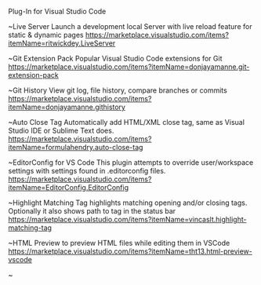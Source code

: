 Plug-In for Visual Studio Code

~Live Server Launch a development local Server with live reload feature for static & dynamic pages 
https://marketplace.visualstudio.com/items?itemName=ritwickdey.LiveServer

~Git Extension Pack Popular Visual Studio Code extensions for Git 
https://marketplace.visualstudio.com/items?itemName=donjayamanne.git-extension-pack

~Git History View git log, file history, compare branches or commits 
https://marketplace.visualstudio.com/items?itemName=donjayamanne.githistory

~Auto Close Tag Automatically add HTML/XML close tag, same as Visual Studio IDE or Sublime Text does. 
https://marketplace.visualstudio.com/items?itemName=formulahendry.auto-close-tag

~EditorConfig for VS Code This plugin attempts to override user/workspace settings with settings found in .editorconfig files. https://marketplace.visualstudio.com/items?itemName=EditorConfig.EditorConfig

~Highlight Matching Tag highlights matching opening and/or closing tags. Optionally it also shows path to tag in the status bar https://marketplace.visualstudio.com/items?itemName=vincaslt.highlight-matching-tag

~HTML Preview
to preview HTML files while editing them in VSCode
https://marketplace.visualstudio.com/items?itemName=tht13.html-preview-vscode

~
